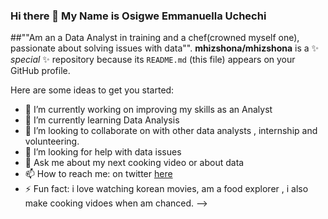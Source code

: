 ### Hi there 👋 My Name is Osigwe Emmanuella Uchechi

##""Am an a Data Analyst in training and a chef(crowned myself one), passionate about solving issues with data"".
**mhizshona/mhizshona** is a ✨ _special_ ✨ repository because its `README.md` (this file) appears on your GitHub profile.

Here are some ideas to get you started:

- 🔭 I’m currently working on improving my skills as an Analyst
- 🌱 I’m currently learning Data Analysis
- 👯 I’m looking to collaborate on with other data analysts , internship and volunteering.
- 🤔 I’m looking for help with data issues
- 💬 Ask me about my next cooking video or about data
- 📫 How to reach me: on twitter [here](https://twitter.com/Mhizshona1)
- ⚡ Fun fact: i love watching korean movies, am a food explorer , i also make cooking vidoes when am chanced.
-->
